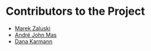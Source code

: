 Contributors to the Project
===========================

 - [Marek Zaluski](https://github.com/marekweb)
 - [André John Mas](https://github.com/ajmas)
 - [Dana Karmann](https://github.com/danamn)